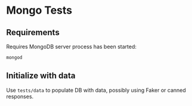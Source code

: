 # Mongo Tests

## Requirements

Requires MongoDB server process has been started:

`mongod` 

## Initialize with data

Use `tests/data` to populate DB with data, possibly using Faker or canned responses. 